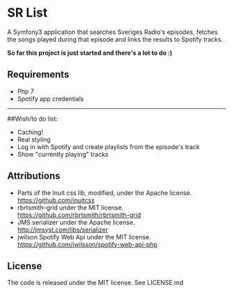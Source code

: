 SR List
===

A Symfony3 application that searches Sveriges Radio's episodes, fetches the songs played during that
episode and links the results to Spotify tracks.

**So far this project is just started and there's a lot to do :)**

## Requirements
 - Php 7
 - Spotify app credentials

---

##Wish/to do list:
 - Caching!
 - Real styling
 - Log in with Spotify and create playlists from the episode's track
 - Show "currently playing" tracks

## Attributions
 - Parts of the Inuit css lib, modified, under the Apache license. https://github.com/inuitcss
 - rbrtsmith-grid under the MIT license. https://github.com/rbrtsmith/rbrtsmith-grid
 - JMS serializer under the Apache license. http://jmsyst.com/libs/serializer
 - jwilson Spotify Web Api under the MIT license. https://github.com/jwilsson/spotify-web-api-php

## License
The code is released under the MIT license. See LICENSE.md


